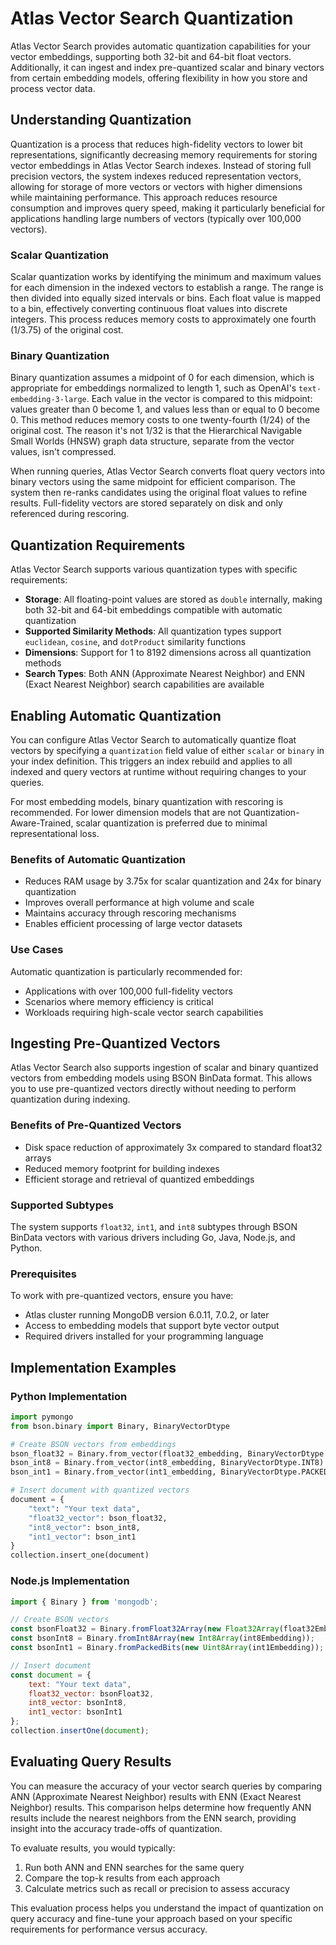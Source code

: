 # Atlas Vector Search Quantization

Atlas Vector Search provides automatic quantization capabilities for your vector embeddings, supporting both 32-bit and 64-bit float vectors. Additionally, it can ingest and index pre-quantized scalar and binary vectors from certain embedding models, offering flexibility in how you store and process vector data.

## Understanding Quantization

Quantization is a process that reduces high-fidelity vectors to lower bit representations, significantly decreasing memory requirements for storing vector embeddings in Atlas Vector Search indexes. Instead of storing full precision vectors, the system indexes reduced representation vectors, allowing for storage of more vectors or vectors with higher dimensions while maintaining performance. This approach reduces resource consumption and improves query speed, making it particularly beneficial for applications handling large numbers of vectors (typically over 100,000 vectors).

### Scalar Quantization

Scalar quantization works by identifying the minimum and maximum values for each dimension in the indexed vectors to establish a range. The range is then divided into equally sized intervals or bins. Each float value is mapped to a bin, effectively converting continuous float values into discrete integers. This process reduces memory costs to approximately one fourth (1/3.75) of the original cost.

### Binary Quantization

Binary quantization assumes a midpoint of 0 for each dimension, which is appropriate for embeddings normalized to length 1, such as OpenAI's `text-embedding-3-large`. Each value in the vector is compared to this midpoint: values greater than 0 become 1, and values less than or equal to 0 become 0. This method reduces memory costs to one twenty-fourth (1/24) of the original cost. The reason it's not 1/32 is that the Hierarchical Navigable Small Worlds (HNSW) graph data structure, separate from the vector values, isn't compressed.

When running queries, Atlas Vector Search converts float query vectors into binary vectors using the same midpoint for efficient comparison. The system then re-ranks candidates using the original float values to refine results. Full-fidelity vectors are stored separately on disk and only referenced during rescoring.

## Quantization Requirements

Atlas Vector Search supports various quantization types with specific requirements:

- **Storage**: All floating-point values are stored as `double` internally, making both 32-bit and 64-bit embeddings compatible with automatic quantization
- **Supported Similarity Methods**: All quantization types support `euclidean`, `cosine`, and `dotProduct` similarity functions
- **Dimensions**: Support for 1 to 8192 dimensions across all quantization methods
- **Search Types**: Both ANN (Approximate Nearest Neighbor) and ENN (Exact Nearest Neighbor) search capabilities are available

## Enabling Automatic Quantization

You can configure Atlas Vector Search to automatically quantize float vectors by specifying a `quantization` field value of either `scalar` or `binary` in your index definition. This triggers an index rebuild and applies to all indexed and query vectors at runtime without requiring changes to your queries.

For most embedding models, binary quantization with rescoring is recommended. For lower dimension models that are not Quantization-Aware-Trained, scalar quantization is preferred due to minimal representational loss.

### Benefits of Automatic Quantization

- Reduces RAM usage by 3.75x for scalar quantization and 24x for binary quantization
- Improves overall performance at high volume and scale
- Maintains accuracy through rescoring mechanisms
- Enables efficient processing of large vector datasets

### Use Cases

Automatic quantization is particularly recommended for:
- Applications with over 100,000 full-fidelity vectors
- Scenarios where memory efficiency is critical
- Workloads requiring high-scale vector search capabilities

## Ingesting Pre-Quantized Vectors

Atlas Vector Search also supports ingestion of scalar and binary quantized vectors from embedding models using BSON BinData format. This allows you to use pre-quantized vectors directly without needing to perform quantization during indexing.

### Benefits of Pre-Quantized Vectors

- Disk space reduction of approximately 3x compared to standard float32 arrays
- Reduced memory footprint for building indexes
- Efficient storage and retrieval of quantized embeddings

### Supported Subtypes

The system supports `float32`, `int1`, and `int8` subtypes through BSON BinData vectors with various drivers including Go, Java, Node.js, and Python.

### Prerequisites

To work with pre-quantized vectors, ensure you have:
- Atlas cluster running MongoDB version 6.0.11, 7.0.2, or later
- Access to embedding models that support byte vector output
- Required drivers installed for your programming language

## Implementation Examples

### Python Implementation

```python
import pymongo
from bson.binary import Binary, BinaryVectorDtype

# Create BSON vectors from embeddings
bson_float32 = Binary.from_vector(float32_embedding, BinaryVectorDtype.FLOAT32)
bson_int8 = Binary.from_vector(int8_embedding, BinaryVectorDtype.INT8)
bson_int1 = Binary.from_vector(int1_embedding, BinaryVectorDtype.PACKED_BIT)

# Insert document with quantized vectors
document = {
    "text": "Your text data",
    "float32_vector": bson_float32,
    "int8_vector": bson_int8,
    "int1_vector": bson_int1
}
collection.insert_one(document)
```

### Node.js Implementation

```javascript
import { Binary } from 'mongodb';

// Create BSON vectors
const bsonFloat32 = Binary.fromFloat32Array(new Float32Array(float32Embedding));
const bsonInt8 = Binary.fromInt8Array(new Int8Array(int8Embedding));
const bsonInt1 = Binary.fromPackedBits(new Uint8Array(int1Embedding));

// Insert document
const document = {
    text: "Your text data",
    float32_vector: bsonFloat32,
    int8_vector: bsonInt8,
    int1_vector: bsonInt1
};
collection.insertOne(document);
```

## Evaluating Query Results

You can measure the accuracy of your vector search queries by comparing ANN (Approximate Nearest Neighbor) results with ENN (Exact Nearest Neighbor) results. This comparison helps determine how frequently ANN results include the nearest neighbors from the ENN search, providing insight into the accuracy trade-offs of quantization.

To evaluate results, you would typically:
1. Run both ANN and ENN searches for the same query
2. Compare the top-k results from each approach
3. Calculate metrics such as recall or precision to assess accuracy

This evaluation process helps you understand the impact of quantization on query accuracy and fine-tune your approach based on your specific requirements for performance versus accuracy.